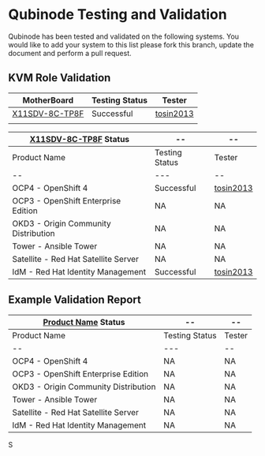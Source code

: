 # Qubinode Testing and Validation

Qubinode has been tested and validated on the following systems. You would like to add your system to this list please fork this branch, update the document and perform a pull request.

## KVM Role Validation
MotherBoard  | Testing Status | Tester
--|---|--
[X11SDV-8C-TP8F](hardware_profiles/X11SDV-8C-TP8F)  | Successful  | [tosin2013](https://github.com/tosin2013)  
  |   |  

**[X11SDV-8C-TP8F](hardware_profiles/X11SDV-8C-TP8F)  Status** |-- |--
--|---|--
Product Name  |  Testing Status  | Tester
--|---|--
OCP4 - OpenShift 4  | Successful  | [tosin2013](https://github.com/tosin2013)      
OCP3 - OpenShift Enterprise Edition | NA  | NA  
OKD3 - Origin Community Distribution  | NA  | NA  
Tower - Ansible Tower  | NA  | NA  
Satellite - Red Hat Satellite Server  | NA  | NA  
IdM - Red Hat Identity Management  | Successful  | [tosin2013](https://github.com/tosin2013)    


## Example Validation Report
**[Product Name](hardware_profiles/Product-Name)  Status** |-- |--
--|---|--
Product Name  |  Testing Status  | Tester
--|---|--
OCP4 - OpenShift 4  | NA  | NA  
OCP3 - OpenShift Enterprise Edition | NA  | NA  
OKD3 - Origin Community Distribution  | NA  | NA  
Tower - Ansible Tower  | NA  | NA  
Satellite - Red Hat Satellite Server  | NA  | NA  
IdM - Red Hat Identity Management  | NA  | NA  
S
